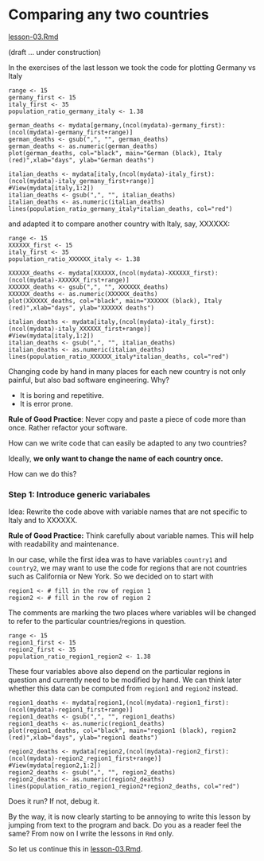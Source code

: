 # Comparing any two countries

[lesson-03.Rmd](lesson-03.Rmd)

(draft ... under construction)

In the exercises of the last lesson we took the code for plotting Germany vs Italy

    range <- 15           
    germany_first <- 15   
    italy_first <- 35     
    population_ratio_germany_italy <- 1.38
    
    german_deaths <- mydata[germany,(ncol(mydata)-germany_first):(ncol(mydata)-germany_first+range)]
    german_deaths <- gsub(",", "", german_deaths)                     
    german_deaths <- as.numeric(german_deaths)                      
    plot(german_deaths, col="black", main="German (black), Italy (red)",xlab="days", ylab="German deaths")   
    
    italian_deaths <- mydata[italy,(ncol(mydata)-italy_first):(ncol(mydata)-italy_germany_first+range)]
    #View(mydata[italy,1:2])       
    italian_deaths <- gsub(",", "", italian_deaths)                   
    italian_deaths <- as.numeric(italian_deaths)                      
    lines(population_ratio_germany_italy*italian_deaths, col="red")   

and adapted it to compare another country with Italy, say, XXXXXX:

    range <- 15           
    XXXXXX_first <- 15   
    italy_first <- 35     
    population_ratio_XXXXXX_italy <- 1.38
    
    XXXXXX_deaths <- mydata[XXXXXX,(ncol(mydata)-XXXXXX_first):(ncol(mydata)-XXXXXX_first+range)]
    XXXXXX_deaths <- gsub(",", "", XXXXXX_deaths)                     
    XXXXXX_deaths <- as.numeric(XXXXXX_deaths)                      
    plot(XXXXXX_deaths, col="black", main="XXXXXX (black), Italy (red)",xlab="days", ylab="XXXXXX deaths")   
    
    italian_deaths <- mydata[italy,(ncol(mydata)-italy_first):(ncol(mydata)-italy_XXXXXX_first+range)]
    #View(mydata[italy,1:2])       
    italian_deaths <- gsub(",", "", italian_deaths)                   
    italian_deaths <- as.numeric(italian_deaths)                      
    lines(population_ratio_XXXXXX_italy*italian_deaths, col="red")   

Changing code by hand in many places for each new country is not only painful, but also bad software engineering. Why?

  - It is boring and repetitive.
  - It is error prone.

**Rule of Good Practice**: Never copy and paste a piece of code more than once. Rather refactor your software.

How can we write code that can easily be adapted to any two countries?

Ideally, **we only want to change the name of each country once.**

How can we do this?

### Step 1: Introduce generic variabales

Idea: Rewrite the code above with variable names that are not specific to Italy and to XXXXXX.

**Rule of Good Practice:** Think carefully about variable names. This will help with readability and maintenance.

In our case, while the first idea was to have variables `country1` and `country2`, we may want to use the code for regions that are not countries such as California or New York. So we decided on to start with

    region1 <- # fill in the row of region 1
    region2 <- # fill in the row of region 2

The comments are marking the two places where variables will be changed to refer to the particular countries/regions in question.

    range <- 15           
    region1_first <- 15   
    region2_first <- 35     
    population_ratio_region1_region2 <- 1.38

These four variables above also depend on the particular regions in question and currently need to be modified by hand. We can think later whether this data can be computed from `region1` and `region2` instead. 
    
    region1_deaths <- mydata[region1,(ncol(mydata)-region1_first):(ncol(mydata)-region1_first+range)]
    region1_deaths <- gsub(",", "", region1_deaths)                     
    region1_deaths <- as.numeric(region1_deaths)                      
    plot(region1_deaths, col="black", main="region1 (black), region2 (red)",xlab="days", ylab="region1 deaths")   
    
    region2_deaths <- mydata[region2,(ncol(mydata)-region2_first):(ncol(mydata)-region2_region1_first+range)]
    #View(mydata[region2,1:2])       
    region2_deaths <- gsub(",", "", region2_deaths)                   
    region2_deaths <- as.numeric(region2_deaths)                      
    lines(population_ratio_region1_region2*region2_deaths, col="red")   

Does it run? If not, debug it. 

By the way, it is now clearly starting to be annoying to write this lesson by jumping from text to the program and back. Do you as a reader feel the same? From now on I write the lessons in `Rmd` only. 

So let us continue this in [lesson-03.Rmd](lesson-03.Rmd).


